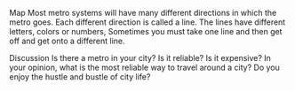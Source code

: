 Map
Most metro systems will have many different directions in which the metro goes. Each different direction is called a line. The lines have different letters, colors or numbers, Sometimes you must take one line and then get off and get onto a different line.

Discussion
Is there a metro in your city? Is it reliable? Is it expensive?
In your opinion, what is the most reliable way to travel around a city?
Do you enjoy the hustle and bustle of city life?



